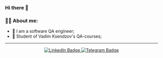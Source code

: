 ### Hi there 👋



### :man_technologist: About me:
+ :construction_worker: I am a software QA engineer;
+ :muscle: Student of Vadim Ksendzov's QA-courses;

 
    
---

<div id="header" align="center">
  
</div>

<div id="badges" align="center">
  <a href="https://www.linkedin.com/in/kolesnykov-mykhailo-6a812a259/">
  <img src="https://img.shields.io/badge/LinkedIn-blue?logo=linkedin&logoColor=white&style=for-the-badge" alt="LinkedIn Badge"/>
  </a> 
  
  <a href="https://t.me/fffooorrrsss/">
  <img src="https://img.shields.io/badge/Telegram-blue?logo=telegram&logoColor=white&style=for-the-badge" alt="Telegram Badge"/>
  </a>  
</div> 
